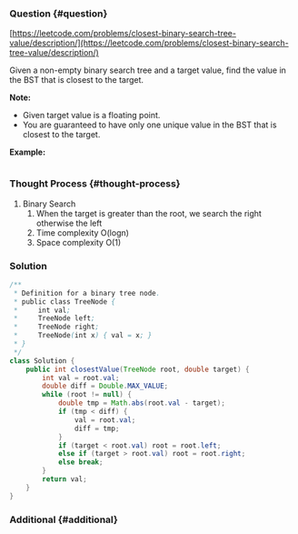### Question {#question}

[https://leetcode.com/problems/closest-binary-search-tree-value/description/](https://leetcode.com/problems/closest-binary-search-tree-value/description/)

Given a non-empty binary search tree and a target value, find the value in the BST that is closest to the target.

**Note:**

* Given target value is a floating point.
* You are guaranteed to have only one unique value in the BST that is closest to the target.

**Example:**

```

```

### Thought Process {#thought-process}

1. Binary Search
   1. When the target is greater than the root, we search the right otherwise the left
   2. Time complexity O\(logn\)
   3. Space complexity O\(1\)

### Solution

```java
/**
 * Definition for a binary tree node.
 * public class TreeNode {
 *     int val;
 *     TreeNode left;
 *     TreeNode right;
 *     TreeNode(int x) { val = x; }
 * }
 */
class Solution {
    public int closestValue(TreeNode root, double target) {
        int val = root.val;
        double diff = Double.MAX_VALUE;
        while (root != null) {
            double tmp = Math.abs(root.val - target);
            if (tmp < diff) {
                val = root.val;
                diff = tmp;
            }
            if (target < root.val) root = root.left;
            else if (target > root.val) root = root.right;
            else break;
        }
        return val;
    }
}
```

### Additional {#additional}



